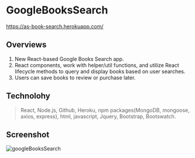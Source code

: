 # GoogleBooksSearch
https://as-book-search.herokuapp.com/

## Overviews
1. New React-based Google Books Search app. 
2. React components, work with helper/util functions, and utilize React lifecycle methods to query and display books based on user searches. 
3. Users can save books to review or purchase later.

## Technolohy
> React, Node.js, Github, Heroku, npm packages(MongoDB, mongoose, axios, express), html, javascript, Jquery, Bootstrap, Bootswatch.

## Screenshot
![googleBooksSearch](https://user-images.githubusercontent.com/44251380/55913098-cee58c80-5bb1-11e9-985e-a2fe0380d833.jpg)

